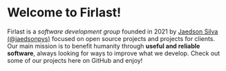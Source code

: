 # Welcome to Firlast!

Firlast is a *software development group* founded in 2021 by [Jaedson Silva (@jaedsonpys)](https://github.com/jaedsonpys) focused on open source projects and projects for clients. Our main mission is to benefit humanity through **useful and reliable software**, always looking for ways to improve what we develop. Check out some of our projects here on GitHub and enjoy!
